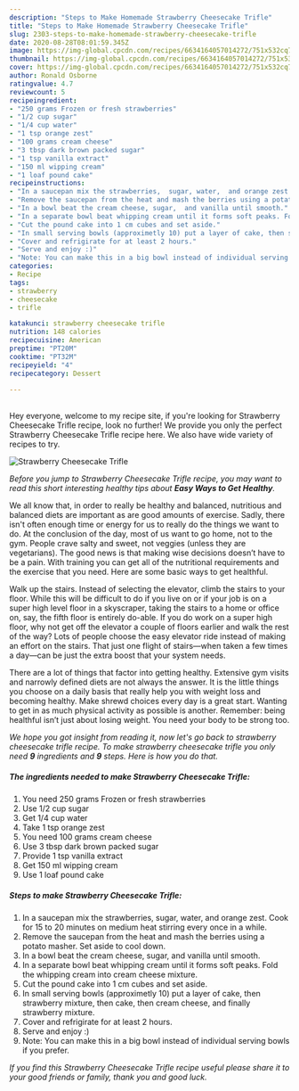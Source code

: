 ```yaml
---
description: "Steps to Make Homemade Strawberry Cheesecake Trifle"
title: "Steps to Make Homemade Strawberry Cheesecake Trifle"
slug: 2303-steps-to-make-homemade-strawberry-cheesecake-trifle
date: 2020-08-28T08:01:59.345Z
image: https://img-global.cpcdn.com/recipes/6634164057014272/751x532cq70/strawberry-cheesecake-trifle-recipe-main-photo.jpg
thumbnail: https://img-global.cpcdn.com/recipes/6634164057014272/751x532cq70/strawberry-cheesecake-trifle-recipe-main-photo.jpg
cover: https://img-global.cpcdn.com/recipes/6634164057014272/751x532cq70/strawberry-cheesecake-trifle-recipe-main-photo.jpg
author: Ronald Osborne
ratingvalue: 4.7
reviewcount: 5
recipeingredient:
- "250 grams Frozen or fresh strawberries"
- "1/2 cup sugar"
- "1/4 cup water"
- "1 tsp orange zest"
- "100 grams cream cheese"
- "3 tbsp dark brown packed sugar"
- "1 tsp vanilla extract"
- "150 ml wipping cream"
- "1 loaf pound cake"
recipeinstructions:
- "In a saucepan mix the strawberries,  sugar, water,  and orange zest. Cook for 15 to 20 minutes on medium heat stirring every once in a while."
- "Remove the saucepan from the heat and mash the berries using a potato masher. Set aside to cool down."
- "In a bowl beat the cream cheese, sugar,  and vanilla until smooth."
- "In a separate bowl beat whipping cream until it forms soft peaks. Fold the whipping cream into cream cheese mixture."
- "Cut the pound cake into 1 cm cubes and set aside."
- "In small serving bowls (approximetly 10) put a layer of cake, then strawberry mixture, then cake, then cream cheese, and finally strawberry mixture."
- "Cover and refrigirate for at least 2 hours."
- "Serve and enjoy :)"
- "Note: You can make this in a big bowl instead of individual serving bowls if you prefer."
categories:
- Recipe
tags:
- strawberry
- cheesecake
- trifle

katakunci: strawberry cheesecake trifle 
nutrition: 148 calories
recipecuisine: American
preptime: "PT20M"
cooktime: "PT32M"
recipeyield: "4"
recipecategory: Dessert

---
```

<br>
Hey everyone, welcome to my recipe site, if you're looking for Strawberry Cheesecake Trifle recipe, look no further! We provide you only the perfect Strawberry Cheesecake Trifle recipe here. We also have wide variety of recipes to try.
<br>


![Strawberry Cheesecake Trifle](https://img-global.cpcdn.com/recipes/6634164057014272/751x532cq70/strawberry-cheesecake-trifle-recipe-main-photo.jpg)

<i>Before you jump to Strawberry Cheesecake Trifle recipe, you may want to read this short interesting healthy tips about <strong>Easy Ways to Get Healthy</strong>.</i>

We all know that, in order to really be healthy and balanced, nutritious and balanced diets are important as are good amounts of exercise. Sadly, there isn't often enough time or energy for us to really do the things we want to do. At the conclusion of the day, most of us want to go home, not to the gym. People crave salty and sweet, not veggies (unless they are vegetarians). The good news is that making wise decisions doesn’t have to be a pain. With training you can get all of the nutritional requirements and the exercise that you need. Here are some basic ways to get healthful.

Walk up the stairs. Instead of selecting the elevator, climb the stairs to your floor. While this will be difficult to do if you live on or if your job is on a super high level floor in a skyscraper, taking the stairs to a home or office on, say, the fifth floor is entirely do-able. If you do work on a super high floor, why not get off the elevator a couple of floors earlier and walk the rest of the way? Lots of people choose the easy elevator ride instead of making an effort on the stairs. That just one flight of stairs—when taken a few times a day—can be just the extra boost that your system needs. 

There are a lot of things that factor into getting healthy. Extensive gym visits and narrowly defined diets are not always the answer. It is the little things you choose on a daily basis that really help you with weight loss and becoming healthy. Make shrewd choices every day is a great start. Wanting to get in as much physical activity as possible is another. Remember: being healthful isn’t just about losing weight. You need your body to be strong too. 


<i>We hope you got insight from reading it, now let's go back to strawberry cheesecake trifle recipe. To make strawberry cheesecake trifle you only need <strong>9</strong> ingredients and <strong>9</strong> steps. Here is how you do that.
</i>

##### The ingredients needed to make Strawberry Cheesecake Trifle:

1. You need 250 grams Frozen or fresh strawberries
1. Use 1/2 cup sugar
1. Get 1/4 cup water
1. Take 1 tsp orange zest
1. You need 100 grams cream cheese
1. Use 3 tbsp dark brown packed sugar
1. Provide 1 tsp vanilla extract
1. Get 150 ml wipping cream
1. Use 1 loaf pound cake


##### Steps to make Strawberry Cheesecake Trifle:

1. In a saucepan mix the strawberries,  sugar, water,  and orange zest. Cook for 15 to 20 minutes on medium heat stirring every once in a while.
1. Remove the saucepan from the heat and mash the berries using a potato masher. Set aside to cool down.
1. In a bowl beat the cream cheese, sugar,  and vanilla until smooth.
1. In a separate bowl beat whipping cream until it forms soft peaks. Fold the whipping cream into cream cheese mixture.
1. Cut the pound cake into 1 cm cubes and set aside.
1. In small serving bowls (approximetly 10) put a layer of cake, then strawberry mixture, then cake, then cream cheese, and finally strawberry mixture.
1. Cover and refrigirate for at least 2 hours.
1. Serve and enjoy :)
1. Note: You can make this in a big bowl instead of individual serving bowls if you prefer.


<i>If you find this Strawberry Cheesecake Trifle recipe useful please share it to your good friends or family, thank you and good luck.</i>
